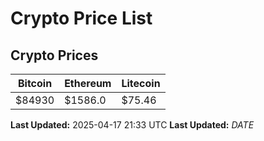 # Crypto Price List

## Crypto Prices
| Bitcoin | Ethereum | Litecoin |
| ------- | -------- | -------- |
| $84930 | $1586.0 | $75.46 |
**Last Updated:** 2025-04-17 21:33 UTC
**Last Updated:** $DATE$

